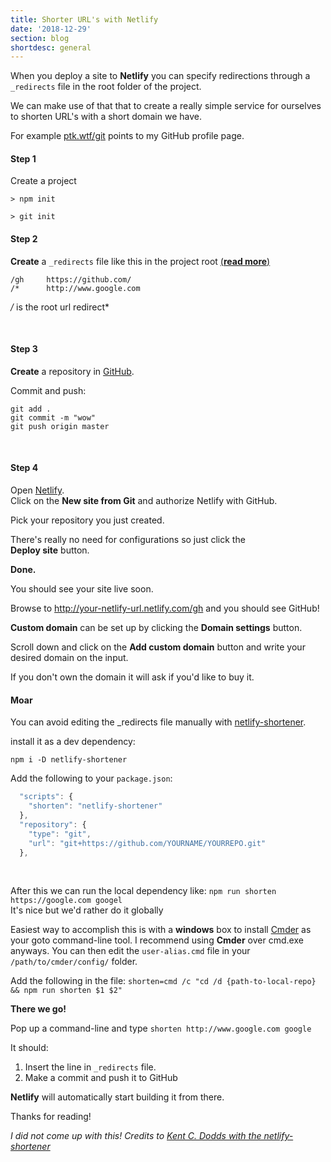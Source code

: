 ```yaml
---
title: Shorter URL's with Netlify
date: '2018-12-29'
section: blog
shortdesc: general
---
```


When you deploy a site to **Netlify** you can specify redirections through a `_redirects` file in the root folder of the project.

We can make use of that that to create a really simple service for ourselves to shorten URL's with a short domain we have.

For example [ptk.wtf/git](http://ptk.wtf/git) points to my GitHub profile page.

#### Step 1

Create a project

`> npm init`

`> git init`

#### Step 2

**Create** a `_redirects` file like this in the project root
[(**read more**)](https://www.netlify.com/docs/redirects/)

```
/gh     https://github.com/
/*      http://www.google.com
```

_/_ is the root url redirect\*

<br>

#### Step 3

**Create** a repository in [GitHub](https://github.com).

Commit and push:

```
git add .
git commit -m "wow"
git push origin master
```

<br>

#### Step 4

Open [Netlify](https://app.netlify.com/).  
Click on the **New site from Git** and authorize Netlify with GitHub.

Pick your repository you just created.

There's really no need for configurations so just click the  
**Deploy site** button.

**Done.**

You should see your site live soon.

Browse to http://your-netlify-url.netlify.com/gh and you should see GitHub!

**Custom domain** can be set up by clicking the **Domain settings** button.

Scroll down and click on the **Add custom domain** button and write your desired domain on the input.

If you don't own the domain it will ask if you'd like to buy it.

#### Moar

You can avoid editing the \_redirects file manually with [netlify-shortener](https://github.com/kentcdodds/netlify-shortener).

install it as a dev dependency:

`npm i -D netlify-shortener`

Add the following to your `package.json`:

```javascript
  "scripts": {
    "shorten": "netlify-shortener"
  },
  "repository": {
    "type": "git",
    "url": "git+https://github.com/YOURNAME/YOURREPO.git"
  },
```

<br>

After this we can run the local dependency like: `npm run shorten https://google.com googel`  
It's nice but we'd rather do it globally

Easiest way to accomplish this is with a **windows** box to install [Cmder](http://cmder.net/) as your goto command-line tool. I recommend using **Cmder** over cmd.exe anyways.
You can then edit the `user-alias.cmd` file in your `/path/to/cmder/config/` folder.

Add the following in the file: `shorten=cmd /c "cd /d {path-to-local-repo} && npm run shorten $1 $2"`

**There we go!**

Pop up a command-line and type `shorten http://www.google.com google`

It should:

1. Insert the line in `_redirects` file.
2. Make a commit and push it to GitHub

**Netlify** will automatically start building it from there.

Thanks for reading!

_I did not come up with this! Credits to [Kent C. Dodds with the netlify-shortener](https://github.com/kentcdodds/netlify-shortener)_
